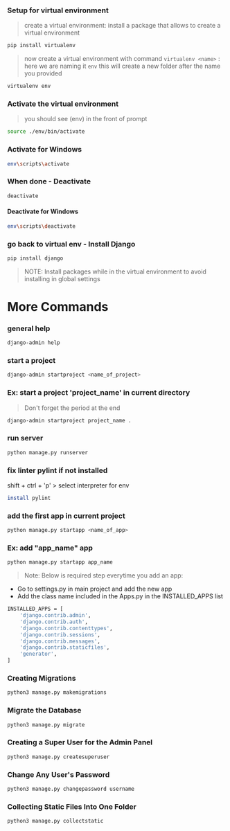 
### Setup for virtual environment
>create a virtual environment: install a package that allows to create a virtual environment
```sh
pip install virtualenv
```
>  now create a virtual environment with command `virtualenv <name>` : here we are naming it `env`
>  this will create a new folder after the name you provided
```sh
virtualenv env
```
### Activate the virtual environment
>you should see (env) in the front of prompt
```sh
source ./env/bin/activate
```
### Activate for Windows
```sh
env\scripts\activate
```
### When done - Deactivate
```sh
deactivate
```
#### Deactivate for Windows
```sh
env\scripts\deactivate
```

### go back to virtual env - Install Django 
```sh
pip install django
```
> NOTE:  Install packages while in the virtual environment to avoid installing in global settings

# More Commands

### general help
```sh
django-admin help
```
### start a project
```sh
django-admin startproject <name_of_project>
```

### Ex:  start a project 'project_name' in current directory
> Don't forget the period at the end
```sh
django-admin startproject project_name .   
```
### run server
```sh
python manage.py runserver
```

### fix linter pylint if not installed
shift + ctrl + 'p'  > select interpreter for env
```sh
install pylint
```
### add the first app in current project
```sh
python manage.py startapp <name_of_app>
```
### Ex: add "app_name" app 
```sh
python manage.py startapp app_name
```

> Note: Below is required step everytime you add an app:
- Go to settings.py in main project and add the new app 
- Add the class name included in the Apps.py in the INSTALLED_APPS list

```sh
INSTALLED_APPS = [
    'django.contrib.admin',
    'django.contrib.auth',
    'django.contrib.contenttypes',
    'django.contrib.sessions',
    'django.contrib.messages',
    'django.contrib.staticfiles',
    'generator',
]
```

### Creating Migrations
```sh
python3 manage.py makemigrations
```

### Migrate the Database
```sh
python3 manage.py migrate
``` 

### Creating a Super User for the Admin Panel
```sh
python3 manage.py createsuperuser
``` 

### Change Any User's Password
```sh
python3 manage.py changepassword username
``` 

### Collecting Static Files Into One Folder
```sh
python3 manage.py collectstatic
```
